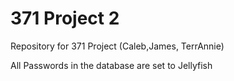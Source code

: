 # 371 Project 2
 Repository for 371 Project (Caleb,James, TerrAnnie)
 
 
 All Passwords in the database are set to Jellyfish
